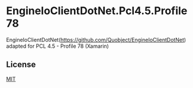 EngineIoClientDotNet.Pcl4.5.Profile78
=====================================

EngineIoClientDotNet(https://github.com/Quobject/EngineIoClientDotNet) adapted for PCL 4.5 - Profile 78 (Xamarin)

## License

[MIT](http://opensource.org/licenses/MIT)

